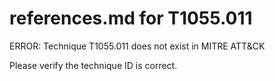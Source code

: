 # references.md for T1055.011

ERROR: Technique T1055.011 does not exist in MITRE ATT&CK

Please verify the technique ID is correct.